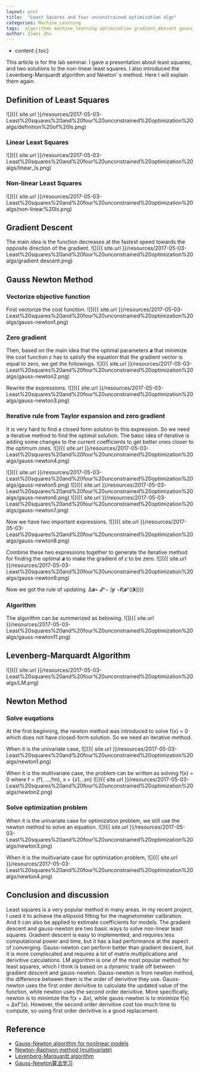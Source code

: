 ```yaml
---
layout: post
title:  "Least Squares and four unconstrained optimization algs"
categories: Machine_Learning
tags:  algorithms machine_learning optimization gradient_descent gauss_newton newton_metod Levenberg_Marquardt
author: Ziwei Zhu
---
```


* content
{:toc}


This article is for the lab seminar. I gave a presentation about least squares, and two solutions to the non-linear least squares. I also introduced the Levenberg-Marquardt algorithm and Newton' s method. Here I will explain them again.


## Definition of Least Squares

![]({{ site.url }}/resources/2017-05-03-Least%20squares%20and%20four%20unconstrained%20optimization%20algs/definition%20of%20ls.png)

### Linear Least Squares
![]({{ site.url }}/resources/2017-05-03-Least%20squares%20and%20four%20unconstrained%20optimization%20algs/linear_ls.png)

### Non-linear Least Squares
![]({{ site.url }}/resources/2017-05-03-Least%20squares%20and%20four%20unconstrained%20optimization%20algs/non-linear%20ls.png)

## Gradient Descent

The main idea is the function decreases at the fastest speed towards the opposite direction of the gradient.
![]({{ site.url }}/resources/2017-05-03-Least%20squares%20and%20four%20unconstrained%20optimization%20algs/gradient descent.png)

## Gauss Newton Method

### Vectorize objective function
First vectorize the cost function.
![]({{ site.url }}/resources/2017-05-03-Least%20squares%20and%20four%20unconstrained%20optimization%20algs/gauss-newton1.png)

### Zero gradient
Then, based on the main idea that the optimal parameters 𝒂 that minimize the cost function 𝜀 has to satisfy the equation that the gradient vector is equal to zero, we get the followings.
![]({{ site.url }}/resources/2017-05-03-Least%20squares%20and%20four%20unconstrained%20optimization%20algs/gauss-newton2.png)

Rewrite the expressions.
![]({{ site.url }}/resources/2017-05-03-Least%20squares%20and%20four%20unconstrained%20optimization%20algs/gauss-newton3.png)

### Iterative rule from Taylor expansion and zero gradient
It is very hard to find a closed form solution to this expression. So we need a iterative method to find the optimal solution. The basic idea of iterative is adding some changes to the current coefficients to get better ones closer to the optimum ones.
![]({{ site.url }}/resources/2017-05-03-Least%20squares%20and%20four%20unconstrained%20optimization%20algs/gauss-newton4.png)

![]({{ site.url }}/resources/2017-05-03-Least%20squares%20and%20four%20unconstrained%20optimization%20algs/gauss-newton5.png)
![]({{ site.url }}/resources/2017-05-03-Least%20squares%20and%20four%20unconstrained%20optimization%20algs/gauss-newton6.png)
![]({{ site.url }}/resources/2017-05-03-Least%20squares%20and%20four%20unconstrained%20optimization%20algs/gauss-newton7.png)

Now we have two important expressions.
![]({{ site.url }}/resources/2017-05-03-Least%20squares%20and%20four%20unconstrained%20optimization%20algs/gauss-newton8.png)

Combine these two expressions together to generate the iterative method for finding the optimal 𝒂 to make the gradient of 𝜀 to be zero.
![]({{ site.url }}/resources/2017-05-03-Least%20squares%20and%20four%20unconstrained%20optimization%20algs/gauss-newton9.png)

Now we got the rule of updating.
∆𝒂= 𝑱^− (𝒚 −𝒇(𝒂^((𝒌))))

### Algorithm
The algorithm can be summerized as belowing.
![]({{ site.url }}/resources/2017-05-03-Least%20squares%20and%20four%20unconstrained%20optimization%20algs/gauss-newton11.png)

## Levenberg-Marquardt Algorithm
![]({{ site.url }}/resources/2017-05-03-Least%20squares%20and%20four%20unconstrained%20optimization%20algs/LM.png)

## Newton Method

### Solve euqations

At the first beginning, the newton method was introduced to solve f(x) = 0 which does not have closed-form solution. So we need an iterative method.

When it is the univariate case,
![]({{ site.url }}/resources/2017-05-03-Least%20squares%20and%20four%20unconstrained%20optimization%20algs/newton1.png)

When it is the multivariate case, the problem can be written as solving f(x) = 0 where f = {f1, …,fm}, x = {x1,..xn} 
![]({{ site.url }}/resources/2017-05-03-Least%20squares%20and%20four%20unconstrained%20optimization%20algs/newton2.png)

### Solve optimization problem

When it is the univariate case for optimization problem, we still use the newton method to solve an equation.
![]({{ site.url }}/resources/2017-05-03-Least%20squares%20and%20four%20unconstrained%20optimization%20algs/newton3.png)

When it is the multivariate case for optimization problem,
![]({{ site.url }}/resources/2017-05-03-Least%20squares%20and%20four%20unconstrained%20optimization%20algs/newton4.png)

## Conclusion and discussion
Least squares is a very popular method in many areas. In my recent project, I used it to achieve the ellipsoid fitting for the magnetometer calibration. And it can also be applied to estimate coefficients for models. The gradient descent and gauss-newton are two basic ways to solve non-linear least squares. Gradient descent is easy to implemented, and requires less computational power and time, but it has a bad performance at the aspect of converging. Gauss-newton can perform better than gradient descent, but it is more complecated and requires a lot of matrix multiplications and derivitive calculations. LM algorithm is one of the most popular method for least squares, which I think is based on a dynamic trade off between gradient descent and gauss-newton. Gauss-newton is from newton method, the difference between them is the order of derivitive they use. Gauss-newton uses the first order derivitive to calculate the updated value of the function, while newton uses the second order derivitive. More specifically, newton is to minimize the f(x + ∆x), while gauss-newton is to minimize f(x) + ∆xf'(x). However, the second order derivitive cost too much time to compute, so using first order derivitive is a good replacement.



## Reference

- [Gauss-Newton algorithm for nonlinear models](http://fourier.eng.hmc.edu/e176/lectures/NM/node36.html)
- [Newton-Raphson method (multivariate)](http://fourier.eng.hmc.edu/e176/lectures/NM/node21.html)
- [Levenberg-Marquardt algorithm](http://fourier.eng.hmc.edu/e176/lectures/NM/node37.html)
- [Gauss-Newton算法学习](http://www.voidcn.com/blog/jinshengtao/article/p-6004352.html)